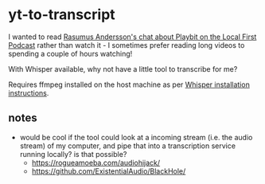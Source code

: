 # yt-to-transcript

I wanted to read [Rasumus Andersson's chat about Playbit on the Local First Podcast](https://www.youtube.com/watch?v=46ROIJ2NtKM) rather than watch it - I sometimes prefer reading long videos to spending a couple of hours watching!

With Whisper available, why not have a little tool to transcribe for me?

Requires ffmpeg installed on the host machine as per [Whisper installation instructions](https://github.com/openai/whisper?tab=readme-ov-file#setup).

## notes
- would be cool if the tool could look at a incoming stream (i.e. the audio stream) of my computer, and pipe that into a transcription service running locally? is that possible?
  - https://rogueamoeba.com/audiohijack/
  - https://github.com/ExistentialAudio/BlackHole/